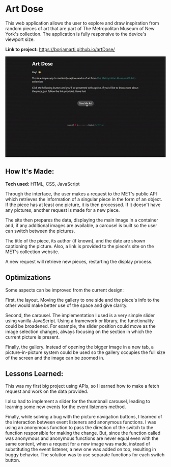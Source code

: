 # Art Dose

This web application allows the user to explore and draw inspiration from random pieces of art that are part of The Metropolitan Museum of New York's collection. The application is fully responsive to the device's viewport size.

**Link to project:** https://borjamarti.github.io/artDose/

<img src="assets/art-dose.gif" alt="Gif showing the web app functionality and design.">

## How It's Made:

**Tech used:** HTML, CSS, JavaScript

Through the interface, the user makes a request to the MET's public API which retrieves the information of a singular piece in the form of an object. If the piece has at least one picture, it is then processed. If it doesn't have any pictures, another request is made for a new piece.

The site then prepares the data, displaying the main image in a container and, if any additional images are available, a carousel is built so the user can switch between the pictures.

The title of the piece, its author (if known), and the date are shown captioning the picture. Also, a link is provided to the piece's site on the MET's collection website.

A new request will retrieve new pieces, restarting the display process.

## Optimizations

Some aspects can be improved from the current design:

First, the layout. Moving the gallery to one side and the piece's info to the other would make better use of the space and give clarity.

Second, the carousel. The implementation I used is a very simple slider using vanilla JavaScript. Using a framework or library, the functionality could be broadened. For example, the slider position could move as the image selection changes, always focusing on the section in which the current picture is present.

Finally, the gallery. Instead of opening the bigger image in a new tab, a picture-in-picture system could be used so the gallery occupies the full size of the screen and the image can be zoomed in.

## Lessons Learned:

This was my first big project using APIs, so I learned how to make a fetch request and work on the data provided.

I also had to implement a slider for the thumbnail carousel, leading to learning some new events for the event listeners method.

Finally, while solving a bug with the picture navigation buttons, I learned of the interaction between event listeners and anonymous functions. I was using an anonymous function to pass the direction of the switch to the function responsible for making the change. But, since the function called was anonymous and anonymous functions are never equal even with the same content, when a request for a new image was made, instead of substituting the event listener, a new one was added on top, resulting in buggy behavior. The solution was to use separate functions for each switch button.